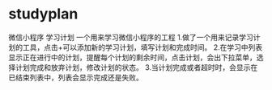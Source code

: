 # studyplan
微信小程序 学习计划
一个用来学习微信小程序的工程
1.做了一个用来记录学习计划的工具，点击+可以添加新的学习计划，填写计划和完成时间。
2.在学习中列表显示正在进行中的计划，提醒每个计划的剩余时间，点击计划，会出下拉菜单，选择计划完成和放弃计划，修改计划的状态。
3.当计划完成或者超时时，会显示在已结束列表中，列表会显示完成还是失败。
